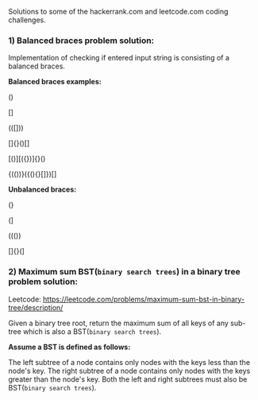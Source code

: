 Solutions to some of the hackerrank.com and leetcode.com coding challenges.

### 1) Balanced braces problem solution:

Implementation of checking if entered input string is consisting of a balanced braces.

**Balanced braces examples:**

()

[]

(([]))

[]{}()[]

[()][({})]{}()

{(())}({(){}[]})[]

**Unbalanced braces:**

(}

(]

((())

[]{}(]

### 2) Maximum sum BST(`binary search trees`) in a binary tree problem solution:

Leetcode: https://leetcode.com/problems/maximum-sum-bst-in-binary-tree/description/

Given a binary tree root, return the maximum sum of all keys of any sub-tree which is also a BST(`binary search trees`).

**Assume a BST is defined as follows:**

The left subtree of a node contains only nodes with the keys less than the node's key.
The right subtree of a node contains only nodes with the keys greater than the node's key.
Both the left and right subtrees must also be BST(`binary search trees`).
